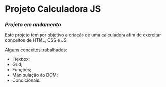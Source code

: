 # Projeto Calculadora JS

### ***Projeto em andamento***

Este projeto tem por objetivo a criação de uma calculadora afim de exercitar conceitos de HTML, CSS e JS.

Alguns conceitos trabalhados:
- Flexbox;
- Grid;
- Funções;
- Manipulação do DOM;
- Condicionais.